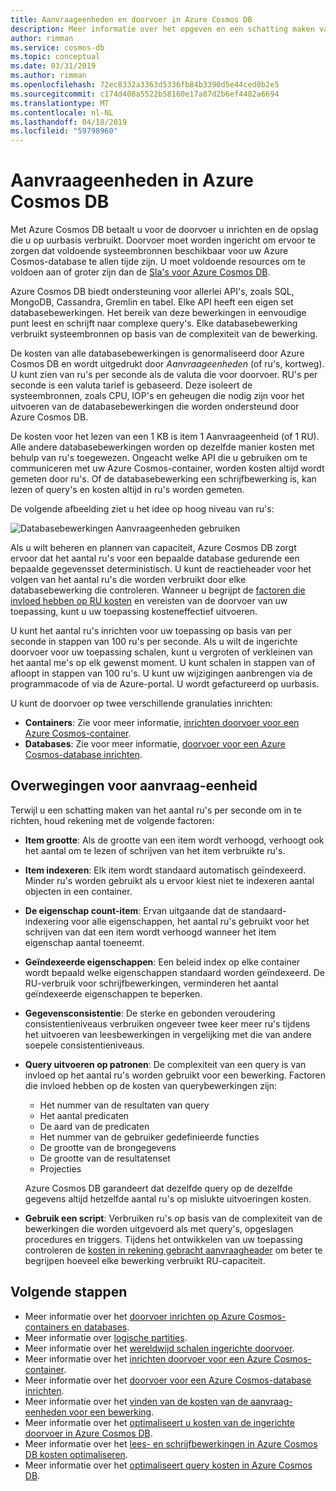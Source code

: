```yaml
---
title: Aanvraageenheden en doorvoer in Azure Cosmos DB
description: Meer informatie over het opgeven en een schatting maken van Aanvraageenheid vereisten in Azure Cosmos DB
author: rimman
ms.service: cosmos-db
ms.topic: conceptual
ms.date: 03/31/2019
ms.author: rimman
ms.openlocfilehash: 72ec8332a3363d5336fb84b3390d5e44ced0b2e5
ms.sourcegitcommit: c174d408a5522b58160e17a87d2b6ef4482a6694
ms.translationtype: MT
ms.contentlocale: nl-NL
ms.lasthandoff: 04/18/2019
ms.locfileid: "59798960"
---
```

# <a name="request-units-in-azure-cosmos-db"></a>Aanvraageenheden in Azure Cosmos DB

Met Azure Cosmos DB betaalt u voor de doorvoer u inrichten en de opslag die u op uurbasis verbruikt. Doorvoer moet worden ingericht om ervoor te zorgen dat voldoende systeembronnen beschikbaar voor uw Azure Cosmos-database te allen tijde zijn. U moet voldoende resources om te voldoen aan of groter zijn dan de [Sla's voor Azure Cosmos DB](https://azure.microsoft.com/support/legal/sla/cosmos-db/v1_2/).

Azure Cosmos DB biedt ondersteuning voor allerlei API's, zoals SQL, MongoDB, Cassandra, Gremlin en tabel. Elke API heeft een eigen set databasebewerkingen. Het bereik van deze bewerkingen in eenvoudige punt leest en schrijft naar complexe query's. Elke databasebewerking verbruikt systeembronnen op basis van de complexiteit van de bewerking. 

De kosten van alle databasebewerkingen is genormaliseerd door Azure Cosmos DB en wordt uitgedrukt door *Aanvraageenheden* (of ru's, kortweg). U kunt zien van ru's per seconde als de valuta die voor doorvoer. RU's per seconde is een valuta tarief is gebaseerd. Deze isoleert de systeembronnen, zoals CPU, IOP's en geheugen die nodig zijn voor het uitvoeren van de databasebewerkingen die worden ondersteund door Azure Cosmos DB. 

De kosten voor het lezen van een 1 KB is item 1 Aanvraageenheid (of 1 RU). Alle andere databasebewerkingen worden op dezelfde manier kosten met behulp van ru's toegewezen. Ongeacht welke API die u gebruiken om te communiceren met uw Azure Cosmos-container, worden kosten altijd wordt gemeten door ru's. Of de databasebewerking een schrijfbewerking is, kan lezen of query's en kosten altijd in ru's worden gemeten.

De volgende afbeelding ziet u het idee op hoog niveau van ru's:

![Databasebewerkingen Aanvraageenheden gebruiken](./media/request-units/request-units.png)

Als u wilt beheren en plannen van capaciteit, Azure Cosmos DB zorgt ervoor dat het aantal ru's voor een bepaalde database gedurende een bepaalde gegevensset deterministisch. U kunt de reactieheader voor het volgen van het aantal ru's die worden verbruikt door elke databasebewerking die controleren. Wanneer u begrijpt de [factoren die invloed hebben op RU kosten](request-units.md#request-unit-considerations) en vereisten van de doorvoer van uw toepassing, kunt u uw toepassing kosteneffectief uitvoeren.

U kunt het aantal ru's inrichten voor uw toepassing op basis van per seconde in stappen van 100 ru's per seconde. Als u wilt de ingerichte doorvoer voor uw toepassing schalen, kunt u vergroten of verkleinen van het aantal me's op elk gewenst moment. U kunt schalen in stappen van of afloopt in stappen van 100 ru's. U kunt uw wijzigingen aanbrengen via de programmacode of via de Azure-portal. U wordt gefactureerd op uurbasis.

U kunt de doorvoer op twee verschillende granulaties inrichten: 

* **Containers**: Zie voor meer informatie, [inrichten doorvoer voor een Azure Cosmos-container](how-to-provision-container-throughput.md).
* **Databases**: Zie voor meer informatie, [doorvoer voor een Azure Cosmos-database inrichten](how-to-provision-database-throughput.md).

## <a name="request-unit-considerations"></a>Overwegingen voor aanvraag-eenheid

Terwijl u een schatting maken van het aantal ru's per seconde om in te richten, houd rekening met de volgende factoren:

* **Item grootte**: Als de grootte van een item wordt verhoogd, verhoogt ook het aantal om te lezen of schrijven van het item verbruikte ru's.

* **Item indexeren**: Elk item wordt standaard automatisch geïndexeerd. Minder ru's worden gebruikt als u ervoor kiest niet te indexeren aantal objecten in een container.

* **De eigenschap count-item**: Ervan uitgaande dat de standaard-indexering voor alle eigenschappen, het aantal ru's gebruikt voor het schrijven van dat een item wordt verhoogd wanneer het item eigenschap aantal toeneemt.

* **Geïndexeerde eigenschappen**: Een beleid index op elke container wordt bepaald welke eigenschappen standaard worden geïndexeerd. De RU-verbruik voor schrijfbewerkingen, verminderen het aantal geïndexeerde eigenschappen te beperken.

* **Gegevensconsistentie**: De sterke en gebonden veroudering consistentieniveaus verbruiken ongeveer twee keer meer ru's tijdens het uitvoeren van leesbewerkingen in vergelijking met die van andere soepele consistentieniveaus.

* **Query uitvoeren op patronen**: De complexiteit van een query is van invloed op het aantal ru's worden gebruikt voor een bewerking. Factoren die invloed hebben op de kosten van querybewerkingen zijn: 
    
    - Het nummer van de resultaten van query
    - Het aantal predicaten
    - De aard van de predicaten
    - Het nummer van de gebruiker gedefinieerde functies
    - De grootte van de brongegevens
    - De grootte van de resultatenset
    - Projecties

  Azure Cosmos DB garandeert dat dezelfde query op de dezelfde gegevens altijd hetzelfde aantal ru's op mislukte uitvoeringen kosten.

* **Gebruik een script**: Verbruiken ru's op basis van de complexiteit van de bewerkingen die worden uitgevoerd als met query's, opgeslagen procedures en triggers. Tijdens het ontwikkelen van uw toepassing controleren de [kosten in rekening gebracht aanvraagheader](optimize-cost-queries.md#evaluate-request-unit-charge-for-a-query) om beter te begrijpen hoeveel elke bewerking verbruikt RU-capaciteit.

## <a name="next-steps"></a>Volgende stappen

* Meer informatie over het [doorvoer inrichten op Azure Cosmos-containers en databases](set-throughput.md).
* Meer informatie over [logische partities](partition-data.md).
* Meer informatie over het [wereldwijd schalen ingerichte doorvoer](scaling-throughput.md).
* Meer informatie over het [inrichten doorvoer voor een Azure Cosmos-container](how-to-provision-container-throughput.md).
* Meer informatie over het [doorvoer voor een Azure Cosmos-database inrichten](how-to-provision-database-throughput.md).
* Meer informatie over het [vinden van de kosten van de aanvraag-eenheden voor een bewerking](find-request-unit-charge.md).
* Meer informatie over het [optimaliseert u kosten van de ingerichte doorvoer in Azure Cosmos DB](optimize-cost-throughput.md).
* Meer informatie over het [lees- en schrijfbewerkingen in Azure Cosmos DB kosten optimaliseren](optimize-cost-reads-writes.md).
* Meer informatie over het [optimaliseert query kosten in Azure Cosmos DB](optimize-cost-queries.md).
